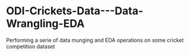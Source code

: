 # ODI-Crickets-Data---Data-Wrangling-EDA
Performing a serie of data munging and EDA operations on some cricket competition dataset
